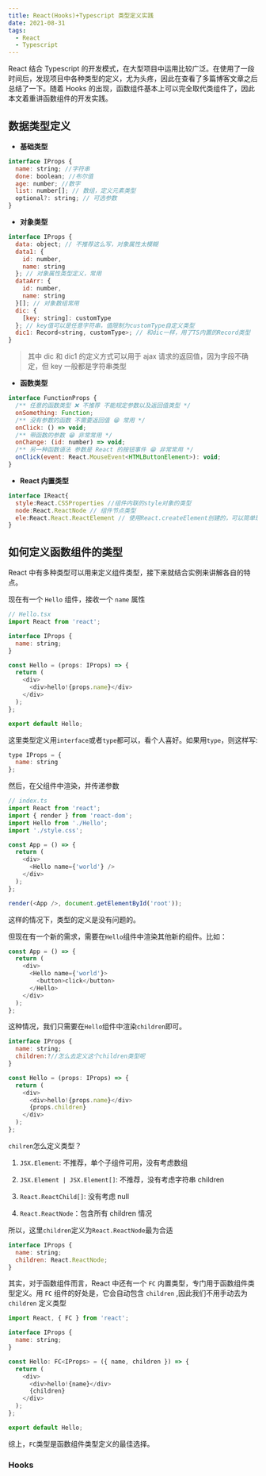 ```yaml
---
title: React(Hooks)+Typescript 类型定义实践
date: 2021-08-31
tags:
  - React
  - Typescript
---
```


React 结合 Typescript 的开发模式，在大型项目中运用比较广泛。在使用了一段时间后，发现项目中各种类型的定义，尤为头疼，因此在查看了多篇博客文章之后总结了一下。随着 Hooks 的出现，函数组件基本上可以完全取代类组件了，因此本文着重讲函数组件的开发实践。

## 数据类型定义

- **基础类型**

```js
interface IProps {
  name: string; //字符串
  done: boolean; //布尔值
  age: number; //数字
  list: number[]; // 数组，定义元素类型
  optional?: string; // 可选参数
}
```

- **对象类型**

```js
interface IProps {
  data: object; // 不推荐这么写，对象属性太模糊
  data1: {
    id: number,
    name: string
  }; // 对象属性类型定义，常用
  dataArr: {
    id: number,
    name: string
  }[]; // 对象数组常用
  dic: {
    [key: string]: customType
  }; // key值可以是任意字符串，值限制为customType自定义类型
  dic1: Record<string, customType>; // 和dic一样，用了TS内置的Record类型
}
```

> 其中 dic 和 dic1 的定义方式可以用于 ajax 请求的返回值，因为字段不确定，但 key 一般都是字符串类型

- **函数类型**

```js
interface FunctionProps {
  /** 任意的函数类型 ❌ 不推荐 不能规定参数以及返回值类型 */
  onSomething: Function;
  /** 没有参数的函数 不需要返回值 😁 常用 */
  onClick: () => void;
  /** 带函数的参数 😁 非常常用 */
  onChange: (id: number) => void;
  /** 另一种函数语法 参数是 React 的按钮事件 😁 非常常用 */
  onClick(event: React.MouseEvent<HTMLButtonElement>): void;
}
```

- **React 内置类型**

```js
interface IReact{
  style:React.CSSProperties //组件内联的style对象的类型
  node:React.ReactNode // 组件节点类型
  ele:React.React.ReactElement // 使用React.createElement创建的，可以简单理解为React中的JSX的元素
}
```

## 如何定义函数组件的类型

React 中有多种类型可以用来定义组件类型，接下来就结合实例来讲解各自的特点。

现在有一个 `Hello` 组件，接收一个 `name` 属性

```js
// Hello.tsx
import React from 'react';

interface IProps {
  name: string;
}

const Hello = (props: IProps) => {
  return (
    <div>
      <div>hello!{props.name}</div>
    </div>
  );
};

export default Hello;
```

这里类型定义用`interface`或者`type`都可以，看个人喜好。如果用`type`，则这样写:

```js
type IProps = {
  name: string
};
```

然后，在父组件中渲染，并传递参数

```js
// index.ts
import React from 'react';
import { render } from 'react-dom';
import Hello from './Hello';
import './style.css';

const App = () => {
  return (
    <div>
      <Hello name={'world'} />
    </div>
  );
};

render(<App />, document.getElementById('root'));
```

这样的情况下，类型的定义是没有问题的。

但现在有一个新的需求，需要在`Hello`组件中渲染其他新的组件。比如：

```js
const App = () => {
  return (
    <div>
      <Hello name={'world'}>
        <button>click</button>
      </Hello>
    </div>
  );
};
```

这种情况，我们只需要在`Hello`组件中渲染`children`即可。

```js
interface IProps {
  name: string;
  children:?//怎么去定义这个children类型呢
}

const Hello = (props: IProps) => {
  return (
    <div>
      <div>hello!{props.name}</div>
      {props.children}
    </div>
  );
};
```

`chilren`怎么定义类型？

1. `JSX.Element`: 不推荐，单个子组件可用，没有考虑数组

2. `JSX.Element | JSX.Element[]`: 不推荐，没有考虑字符串 children

3. `React.ReactChild[]`: 没有考虑 null

4. `React.ReactNode`：包含所有 children 情况

所以，这里`children`定义为`React.ReactNode`最为合适

```js
interface IProps {
  name: string;
  children: React.ReactNode;
}
```

其实，对于函数组件而言，React 中还有一个 `FC` 内置类型，专门用于函数组件类型定义。用 `FC` 组件的好处是，它会自动包含 `children` ,因此我们不用手动去为 `children` 定义类型

```js
import React, { FC } from 'react';

interface IProps {
  name: string;
}

const Hello: FC<IProps> = ({ name, children }) => {
  return (
    <div>
      <div>hello!{name}</div>
      {children}
    </div>
  );
};

export default Hello;
```

综上，`FC`类型是函数组件类型定义的最佳选择。

### Hooks
